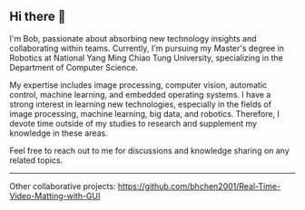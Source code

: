 ## Hi there 👋

I'm Bob, passionate about absorbing new technology insights and collaborating within teams. Currently, I'm pursuing my Master's degree in Robotics at National Yang Ming Chiao Tung University, specializing in the Department of Computer Science.

My expertise includes image processing, computer vision, automatic control, machine learning, and embedded operating systems. I have a strong interest in learning new technologies, especially in the fields of image processing, machine learning, big data, and robotics. Therefore, I devote time outside of my studies to research and supplement my knowledge in these areas.

Feel free to reach out to me for discussions and knowledge sharing on any related topics.

------
Other collaborative projects:
https://github.com/bhchen2001/Real-Time-Video-Matting-with-GUI

<!--
**312605015/312605015** is a ✨ _special_ ✨ repository because its `README.md` (this file) appears on your GitHub profile.

Here are some ideas to get you started:

- 🔭 I’m currently working on ...
- 🌱 I’m currently learning ...
- 👯 I’m looking to collaborate on ...
- 🤔 I’m looking for help with ...
- 💬 Ask me about ...
- 📫 How to reach me: ...
- 😄 Pronouns: ...
- ⚡ Fun fact: ...
-->
